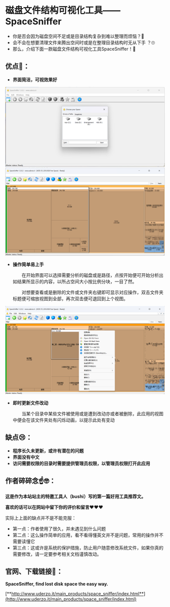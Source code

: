 # 磁盘文件结构可视化工具——SpaceSniffer
 - 你是否会因为磁盘空间不足或是目录结构复杂到难以整理而烦恼？🤨
 - 会不会在想要清理文件来腾出空间时或是在整理目录结构时无从下手 ？🙄
 - 那么，介绍下面一款磁盘文件结构可视化工具SpaceSniffer！🤗
 
优点🤩：
---

 - **界面简洁，可视效果好**


<img src='../assets/recommendTools/SpaceSniffer/开始界面.png'>


<img src='../assets/recommendTools/SpaceSniffer/磁盘分析后界面.png'>


 - **操作简单易上手**

    &emsp;&emsp;在开始界面可以选择需要分析的磁盘或是路径，点按开始便可开始分析出如结果所显示的内容，以所占空间大小按比例分块，一目了然。
    
    &emsp;&emsp;对想要查看或是删除的文件或文件夹右键即可显示对应操作，双击文件夹标题便可缩放视图到全部，再次双击便可退回到上个视图。

<img src='../assets/recommendTools/SpaceSniffer/右键菜单.png'>


 - **即时更新文件改动**

    &emsp;&emsp;当某个目录中某些文件被使用或是遭到改动亦或者被删除，此应用的视图中便会在该文件夹处有闪烁动画，以提示此处有变动


缺点😢：
---

 - **程序长久未更新，或许有潜在的问题**
 - **界面没有中文**
 - **访问需要权限的目录时需要提供管理员权限，以管理员权限打开此应用**

作者碎碎念☝️🤓：
---

**这是作为本站站主的特邀工具人（bushi）写的第一篇好用工具推荐文。**

**喜欢的话可以在网站中留下你的评价和留言❤️❤️❤️**

实际上上面的缺点并不是不能克服：

 - 第一点：作者使用了很久，并未遇见到什么问题
 - 第二点：这么操作简单的应用，看不看得懂英文并不是问题，常用的操作并不需要读懂它
 - 第三点：这或许是系统的保护措施，防止用户随意修改系统文件，如果你真的需要修改，请一定要参考相关文档谨慎改动。


官网、下载链接🔗：
--- 

**SpaceSniffer, find lost disk space the easy way.**

[**http://www.uderzo.it/main_products/space_sniffer/index.html**](http://www.uderzo.it/main_products/space_sniffer/index.html)